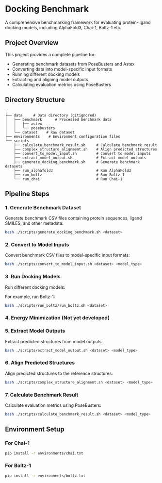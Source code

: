 # Docking Benchmark

A comprehensive benchmarking framework for evaluating protein-ligand docking models, including AlphaFold3, Chai-1, Boltz-1 etc.

## Project Overview

This project provides a complete pipeline for:
- Generating benchmark datasets from PoseBusters and Astex
- Converting data into model-specific input formats
- Running different docking models
- Extracting and aligning model outputs
- Calculating evaluation metrics using PoseBusters

## Directory Structure
```plaintext
.
├── data     # Data directory (gitignored)
│   ├── benchmark      # Processed benchmark data
│   │   ├── astex
│   │   └── posebusters
│   └── dataset    # Raw dataset
├── environments    # Environment configuration files
└── scripts
    ├── calculate_benchmark_result.sh     # Calculate benchmark result
    ├── complex_structure_alignment.sh    # Align predicted structures
    ├── convert_to_model_input.sh         # Convert to model inputs
    ├── extract_model_output.sh           # Extract model outputs
    ├── generate_docking_benchmark.sh     # Generate benchmark datasets
    ├── run_alphafold3                    # Run AlphaFold3
    ├── run_boltz                         # Run Boltz-1
    └── run_chai                          # Run Chai-1
```


## Pipeline Steps

### 1. Generate Benchmark Dataset

Generate benchmark CSV files containing protein sequences, ligand SMILES, and other metadata:

```bash
bash ./scripts/generate_docking_benchmark.sh <dataset>
```

### 2. Convert to Model Inputs

Convert benchmark CSV files to model-specific input formats:

```bash
bash ./scripts/convert_to_model_input.sh <dataset> <model_type>
```

### 3. Run Docking Models

Run different docking models:

For example, run Boltz-1:
```bash
bash ./scripts/run_boltz/run_boltz.sh <dataset>
```

### 4. Energy Minimization (Not yet developed)

### 5. Extract Model Outputs

Extract predicted structures from model outputs:

```bash
bash ./scripts/extract_model_output.sh <dataset> <model_type>
```

### 6. Align Predicted Structures

Align predicted structures to the reference structures:

```bash
bash ./scripts/complex_structure_alignment.sh <dataset> <model_type>
```

### 7. Calculate Benchmark Result

Calculate evaluation metrics using PoseBusters:

```bash
bash ./scripts/calculate_benchmark_result.sh <dataset> <model_type>
```

## Environment Setup

### For Chai-1
```bash
pip install -r environments/chai.txt
```

### For Boltz-1
```bash
pip install -r environments/boltz.txt
```



